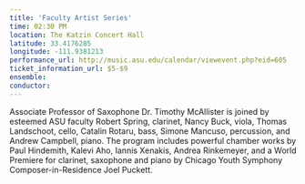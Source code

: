 ```yaml
---
title: 'Faculty Artist Series'
time: 02:30 PM
location: The Katzin Concert Hall
latitude: 33.4176285
longitude: -111.9381213
performance_url: http://music.asu.edu/calendar/viewevent.php?eid=605
ticket_information_url: $5-$9
ensemble: 
conductor: 
---
```

Associate Professor of Saxophone Dr. Timothy McAllister is joined by esteemed ASU faculty Robert Spring, clarinet, Nancy Buck, viola, Thomas Landschoot, cello, Catalin Rotaru, bass, Simone Mancuso, percussion, and Andrew Campbell, piano. The program includes powerful chamber works by Paul Hindemith, Kalevi Aho, Iannis Xenakis, Andrea Rinkemeyer, and a World Premiere for clarinet, saxophone and piano by Chicago Youth Symphony Composer-in-Residence Joel Puckett.